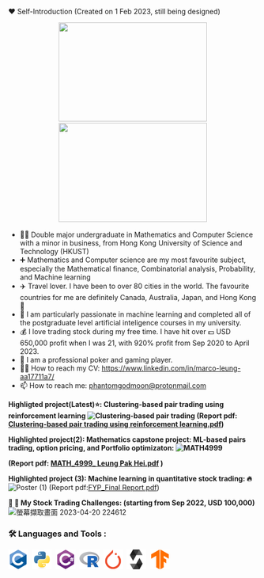 ❤️ Self-Introduction (Created on 1 Feb 2023, still being designed)


<div id="header" align="center">
  <img src="https://www.telegraph.co.uk/content/dam/betting/Better-Collective/8-Classic.jpg" width="300" height="200"/>
  <img src="https://miro.medium.com/max/1400/1*L76A5gL6176UbMgn7q4Ybg.jpeg" width="300" height="200"/>
</div>

- 🧑‍🎓 Double major undergraduate in Mathematics and Computer Science with a minor in business, from Hong Kong University of Science and Technology (HKUST)
- ➕ Mathematics and Computer science are my most favourite subject, especially the Mathematical finance, Combinatorial analysis, Probability, and Machine learning
- ✈️ Travel lover. I have been to over 80 cities in the world. The favourite countries for me are definitely Canada, Australia, Japan, and Hong Kong 🥰
- 🤖 I am particularly passionate in machine learning and completed all of the postgraduate level artificial inteligence courses in my university.
- 💰 I love trading stock during my free time. I have hit over 💵 USD 650,000 profit when I was 21, with 920% profit from Sep 2020 to April 2023.
- 🎲 I am a professional poker and gaming player.
- 👨‍💼 How to reach my CV: https://www.linkedin.com/in/marco-leung-aa17711a7/
- 📫 How to reach me: phantomgodmoon@protonmail.com

<b>Highligted project(Latest)⭐: Clustering-based pair trading using reinforcement learning
  ![Clustering-based pair trading](https://github.com/phantomgodmoon/phantomgodmoon/assets/68416360/6e01f28e-fd6b-406c-85ff-6168258d7725.png)
  (Report pdf: [Clustering-based pair trading using reinforcement learning.pdf](https://github.com/phantomgodmoon/phantomgodmoon/files/11442838/Clustering-based.pair.trading.using.reinforcement.learning.pdf))
</b>

  
<b>Highlighted project(2): Mathematics capstone project: ML-based pairs trading, option pricing, and Portfolio optimizaton:
  ![MATH4999](https://github.com/phantomgodmoon/phantomgodmoon/assets/68416360/2ded1ae3-de19-4208-a253-e174157e526d.png)

  (Report pdf: [MATH_4999_ Leung Pak Hei.pdf](https://github.com/phantomgodmoon/phantomgodmoon/files/11442860/MATH_4999_.Leung.Pak.Hei.pdf) )
  </b>
  
<b>Highlighted project (3): Machine learning in quantitative stock trading: 🔥</b>
  ![Poster (1)](https://user-images.githubusercontent.com/68416360/233400456-fd1ecd04-074c-4399-8609-4b14d2a0bff8.png)
  (Report pdf:[FYP_Final Report.pdf](https://github.com/phantomgodmoon/phantomgodmoon/files/11287572/FYP_Final.Report.pdf))

 <b> 💸 🥇 My Stock Trading Challenges: (starting from Sep 2022, USD 100,000)</b>
  ![螢幕擷取畫面 2023-04-20 224612](https://user-images.githubusercontent.com/68416360/233403173-e0452fe5-c684-495c-9664-9b11e4ca1e63.png)
  

### :hammer_and_wrench: Languages and Tools :
<div>
  <img src="https://raw.githubusercontent.com/devicons/devicon/1119b9f84c0290e0f0b38982099a2bd027a48bf1/icons/c/c-original.svg" title="C" alt="C" width="40" height="40"/>&nbsp;
  <img src="https://raw.githubusercontent.com/devicons/devicon/1119b9f84c0290e0f0b38982099a2bd027a48bf1/icons/python/python-original.svg"  title="Python" alt="Python" width="40" height="40"/>&nbsp;
  <img src="https://raw.githubusercontent.com/devicons/devicon/1119b9f84c0290e0f0b38982099a2bd027a48bf1/icons/csharp/csharp-original.svg" title="Csharp" alt="Csharp" width="40" height="40"/>&nbsp;
  <img src="https://raw.githubusercontent.com/devicons/devicon/1119b9f84c0290e0f0b38982099a2bd027a48bf1/icons/r/r-original.svg" title="R" alt="R" width="40" height="40"/>&nbsp;
  <img src="https://raw.githubusercontent.com/devicons/devicon/1119b9f84c0290e0f0b38982099a2bd027a48bf1/icons/pytorch/pytorch-original.svg" title="Pytorch" alt="Pytorch" width="40" height="40"/>&nbsp;
  <img src="https://raw.githubusercontent.com/devicons/devicon/1119b9f84c0290e0f0b38982099a2bd027a48bf1/icons/solidity/solidity-original.svg" title="Solidity" alt="Solidity" width="40" height="40"/>&nbsp;
  <img src="https://raw.githubusercontent.com/devicons/devicon/1119b9f84c0290e0f0b38982099a2bd027a48bf1/icons/tensorflow/tensorflow-original.svg" title="Tensorflow" alt="Tensorflow" width="40" height="40"/>&nbsp;

